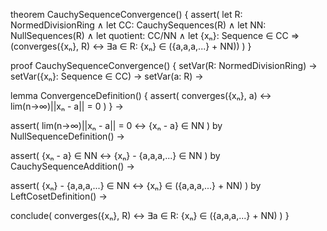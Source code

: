 theorem CauchySequenceConvergence() {
  assert(
    let R: NormedDivisionRing ∧
    let CC: CauchySequences(R) ∧
    let NN: NullSequences(R) ∧
    let quotient: CC/NN ∧
    let {xₙ}: Sequence ∈ CC ⇒
    (converges({xₙ}, R) ↔ 
     ∃a ∈ R: {xₙ} ∈ ({a,a,a,...} + NN))
  )
}

proof CauchySequenceConvergence() {
  setVar(R: NormedDivisionRing) →
  setVar({xₙ}: Sequence ∈ CC) →
  setVar(a: R) →
  
  lemma ConvergenceDefinition() {
    assert(
      converges({xₙ}, a) ↔ 
      lim(n→∞)||xₙ - a|| = 0
    )
  } →
  
  assert(
    lim(n→∞)||xₙ - a|| = 0 ↔
    {xₙ - a} ∈ NN
  ) by NullSequenceDefinition() →
  
  assert(
    {xₙ - a} ∈ NN ↔
    {xₙ} - {a,a,a,...} ∈ NN
  ) by CauchySequenceAddition() →
  
  assert(
    {xₙ} - {a,a,a,...} ∈ NN ↔
    {xₙ} ∈ ({a,a,a,...} + NN)
  ) by LeftCosetDefinition() →
  
  conclude(
    converges({xₙ}, R) ↔
    ∃a ∈ R: {xₙ} ∈ ({a,a,a,...} + NN)
  )
}